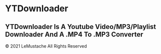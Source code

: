 # YTDownloader
YTDownloader Is A Youtube Video/MP3/Playlist Downloader And A .MP4 To .MP3 Converter
---------------------
© 2021 LeMustache All Rights Reserved
